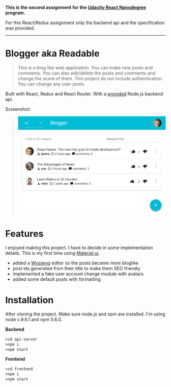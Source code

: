 

**This is the second assignment for the [Udacity React Nanodegree](https://www.udacity.com/course/react-nanodegree--nd019) program.**

For this React/Redux assignment only the backend api and the specification was provided.

---
# Blogger aka Readable 

>This is a blog like web application. You can make new posts and comments. You can also edit/delete the posts and comments and change the score of them. This project do not include authentication. You can change any user posts.

Built with React, Redux and React Router. With a [provided](https://github.com/udacity/reactnd-project-readable-starter) Node.js backend api.

Screenshot:
>![Screenshot](/Screenshot.png?raw=true "Title")

# Features

I enjoyed making this project. I have to decide in some implementation details. This is my first time using [Material ui](http://www.material-ui.com).

* added a [Wysiwyg](https://github.com/jpuri/react-draft-wysiwyg) editor so the posts became more bloglike
* post ids generated from their title to make them SEO friendly
* implemented a fake user account change module with avatars
* added some default posts with formatting

# Installation
After cloning the project. Make sure node.js and npm are installed. I'm using node v.9.6.1 and npm 5.6.0.

**Backend**
```
>cd api-server
>npm i
>npm start
```
**Frontend**
```
>cd frontend
>npm i
>npm start
```